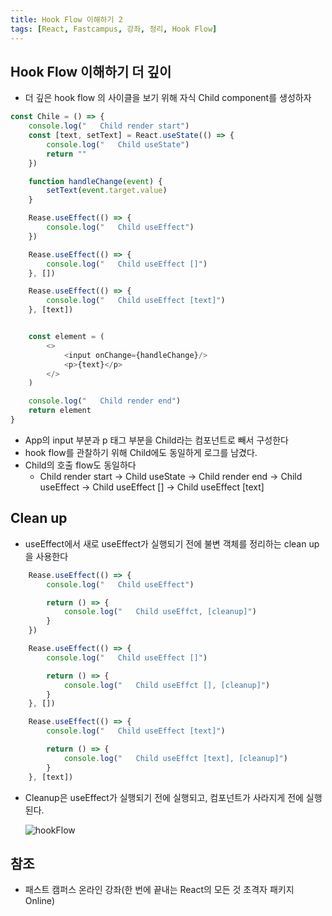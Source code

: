 ```yaml
---
title: Hook Flow 이해하기 2
tags: [React, Fastcampus, 강좌, 정리, Hook Flow]
---
```


## Hook Flow 이해하기 더 깊이
- 더 깊은 hook flow 의 사이클을 보기 위해 자식 Child component를 생성하자
```JavaScript
const Chile = () => {
    console.log("   Child render start")
    const [text, setText] = React.useState(() => {
        console.log("   Child useState")
        return ""
    })

    function handleChange(event) {
        setText(event.target.value)
    }

    Rease.useEffect(() => {
        console.log("   Child useEffect")
    })

    Rease.useEffect(() => {
        console.log("   Child useEffect []")
    }, [])

    Rease.useEffect(() => {
        console.log("   Child useEffect [text]")
    }, [text])


    const element = (
        <>
            <input onChange={handleChange}/>
            <p>{text}</p>
        </>
    )

    console.log("   Child render end")
    return element 
}
```
- App의 input 부분과 p 태그 부분을 Child라는 컴포넌트로 빼서 구성한다
- hook flow를 관찰하기 위해 Child에도 동일하게 로그를 남겼다.
- Child의 호출 flow도 동일하다
    - Child render start -> Child useState -> Child render end -> Child useEffect -> Child useEffect [] -> Child useEffect \[text\]

## Clean up
- useEffect에서 새로 useEffect가 실행되기 전에 불변 객체를 정리하는 clean up을 사용한다
```JavaScript
    Rease.useEffect(() => {
        console.log("   Child useEffect")

        return () => {
            console.log("   Child useEffct, [cleanup]")
        }
    })

    Rease.useEffect(() => {
        console.log("   Child useEffect []")

        return () => {
            console.log("   Child useEffct [], [cleanup]")
        }
    }, [])

    Rease.useEffect(() => {
        console.log("   Child useEffect [text]")

        return () => {
            console.log("   Child useEffct [text], [cleanup]")
        }
    }, [text])
```
- Cleanup은 useEffect가 실행되기 전에 실행되고, 컴포넌트가 사라지게 전에 실행된다.

    <img src="/reactImages/hookFlow.png" title="hookFlow"/>

## 참조

- 패스트 캠퍼스 온라인 강좌(한 번에 끝내는 React의 모든 것 초격자 패키지 Online)
